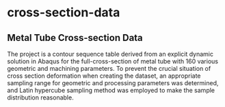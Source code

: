 # cross-section-data
## Metal Tube Cross-section Data
The project is a contour sequence table derived from an explicit dynamic solution in Abaqus for the full-cross-section of metal tube with 160 various geometric and machining parameters. To prevent the crucial situation of cross section deformation when creating the dataset, an appropriate sampling range for geometric and processing parameters was determined, and Latin hypercube sampling method was employed to make the sample distribution reasonable.
